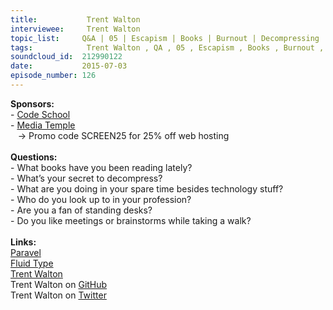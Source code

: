 ```yaml
--- 
title:           Trent Walton 
interviewee:     Trent Walton 
topic_list:     Q&A | 05 | Escapism | Books | Burnout | Decompressing | Procrastination | Time off | Kids & family | Formula 1 | Standing desks | “Idols” | Walks
tags:            Trent Walton , QA , 05 , Escapism , Books , Burnout , Decompressing , Procrastination , Time off , Kids  family , Formula 1 , Standing desks , “Idols” , Walks
soundcloud_id:  212990122
date:           2015-07-03
episode_number: 126
---
```


<p class="show_notes_display"><b>Sponsors:<br></b>- <a rel="nofollow" target="_blank" href="https://www.codeschool.com/betweenscreens">Code School</a><b><br></b>- <a rel="nofollow" target="_blank" href="http://mediatemple.net/?utm_source=BetweenScreens&amp;utm_medium=podcast&amp;utm_campaign=SCREEN25">Media Temple</a><b><br></b>   -&gt; Promo code SCREEN25 for 25% off web hosting<br><b><br>Questions:</b><br>- What books have you been reading lately?<br>- What’s your secret to decompress?<br>- What are you doing in your spare time besides technology stuff?<br>- Who do you look up to in your profession?<br>- Are you a fan of standing desks?<br>- Do you like meetings or brainstorms while taking a walk?<br><br><b>Links:</b><br><a rel="nofollow" target="_blank" href="http://paravelinc.com/">Paravel</a><br><a rel="nofollow" target="_blank" href="http://trentwalton.com/2012/06/19/fluid-type/">Fluid Type</a><br><a rel="nofollow" target="_blank" href="http://trentwalton.com/">Trent Walton</a><br>Trent Walton on <a rel="nofollow" target="_blank" href="https://github.com/TrentWalton">GitHub</a><br>Trent Walton on <a rel="nofollow" target="_blank" href="https://twitter.com/trentwalton">Twitter</a><br><br><br></p>
